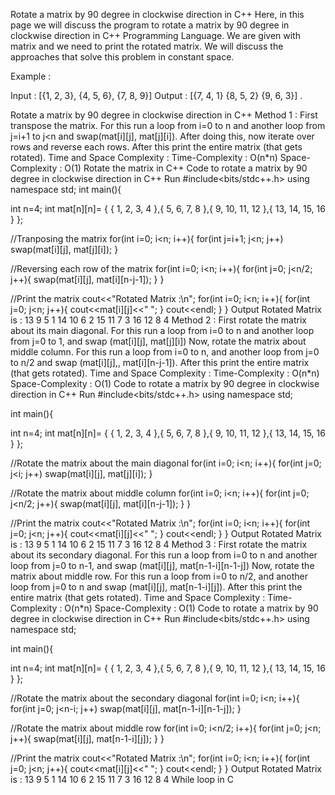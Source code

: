 Rotate a matrix by 90 degree in clockwise direction in C++
Here, in this page we will discuss the program to rotate a matrix by 90 degree in clockwise direction in C++ Programming Language. We are given with matrix and we need to print the rotated matrix. We will discuss the approaches that solve this problem in constant space.

Example :

Input :  [{1, 2, 3}, {4, 5, 6}, {7, 8, 9}]
Output :  [{7, 4, 1} {8, 5, 2} {9, 6, 3}]
.

Rotate a matrix by 90 degree in clockwise direction in C++
Method 1 :
First transpose the matrix.
For this run a loop from i=0 to n and another loop from j=i+1 to j<n and swap(mat[i][j], mat[j][i]).
After doing this, now iterate over rows and reverse each rows.
After this print the entire matrix (that gets rotated).
Time and Space Complexity :
Time-Complexity : O(n*n)
Space-Complexity : O(1)
Rotate the matrix in C++
Code to rotate a matrix by 90 degree in clockwise direction in C++
Run
#include<bits/stdc++.h>
using namespace std;
int main(){

   int n=4;
   int mat[n][n]= { { 1, 2, 3, 4 },{ 5, 6, 7, 8 },{ 9, 10, 11, 12 },{ 13, 14, 15, 16 } };

   //Tranposing the matrix
   for(int i=0; i<n; i++){
     for(int j=i+1; j<n; j++)
         swap(mat[i][j], mat[j][i]);
    }

   //Reversing each row of the matrix
   for(int i=0; i<n; i++){
     for(int j=0; j<n/2; j++){
        swap(mat[i][j], mat[i][n-j-1]);
     }
   }

   //Print the matrix
   cout<<"Rotated Matrix :\n";
   for(int i=0; i<n; i++){
     for(int j=0; j<n; j++){
       cout<<mat[i][j]<<" ";
     }
     cout<<endl;
   }
}
Output
Rotated Matrix is :
13 9 5 1
14 10 6 2
15 11 7 3
16 12 8 4
Method 2 :
First rotate the matrix about its main diagonal.
For this run a loop from i=0 to n and another loop from j=0 to 1, and swap (mat[i][j], mat[j][i])
Now, rotate the matrix about middle column.
For this run a loop from i=0 to n, and another loop from j=0 to n/2 and swap (mat[i][j],, mat[i][n-j-1]).
After this print the entire matrix (that gets rotated).
Time and Space Complexity :
Time-Complexity : O(n*n)
Space-Complexity : O(1)
Code to rotate a matrix by 90 degree in clockwise direction in C++
Run
#include<bits/stdc++.h>
using namespace std;

int main(){

   int n=4;
   int mat[n][n]= { { 1, 2, 3, 4 },{ 5, 6, 7, 8 },{ 9, 10, 11, 12 },{ 13, 14, 15, 16 } };

   //Rotate the matrix about the main diagonal
   for(int i=0; i<n; i++){
     for(int j=0; j<i; j++)
         swap(mat[i][j], mat[j][i]);
    }

   //Rotate the matrix about middle column
   for(int i=0; i<n; i++){
     for(int j=0; j<n/2; j++){
        swap(mat[i][j], mat[i][n-j-1]);
     }
   }

   //Print the matrix
   cout<<"Rotated Matrix :\n";
   for(int i=0; i<n; i++){
     for(int j=0; j<n; j++){
       cout<<mat[i][j]<<" ";
     }
     cout<<endl;
   }
}
Output
Rotated Matrix is :
13 9 5 1
14 10 6 2
15 11 7 3
16 12 8 4
Method 3 :
First rotate the matrix about its secondary diagonal.
For this run a loop from i=0 to n and another loop from j=0 to n-1, and swap (mat[i][j], mat[n-1-i][n-1-j])
Now, rotate the matrix about middle row.
For this run a loop from i=0 to n/2, and another loop from j=0 to n and swap (mat[i][j], mat[n-1-i][j]).
After this print the entire matrix (that gets rotated).
Time and Space Complexity :
Time-Complexity : O(n*n)
Space-Complexity : O(1)
Code to rotate a matrix by 90 degree in clockwise direction in C++
Run
#include<bits/stdc++.h>
using namespace std;

int main(){

   int n=4;
   int mat[n][n]= { { 1, 2, 3, 4 },{ 5, 6, 7, 8 },{ 9, 10, 11, 12 },{ 13, 14, 15, 16 } };

   //Rotate the matrix about the secondary diagonal
   for(int i=0; i<n; i++){
     for(int j=0; j<n-i; j++)
         swap(mat[i][j], mat[n-1-i][n-1-j]);
    }

   //Rotate the matrix about middle row
   for(int i=0; i<n/2; i++){
     for(int j=0; j<n; j++){
        swap(mat[i][j], mat[n-1-i][j]);
     }
   }

   //Print the matrix
   cout<<"Rotated Matrix :\n";
   for(int i=0; i<n; i++){
     for(int j=0; j<n; j++){
       cout<<mat[i][j]<<" ";
     }
     cout<<endl;
   }
}
Output
Rotated Matrix is :
13 9 5 1
14 10 6 2
15 11 7 3
16 12 8 4
While loop in C
